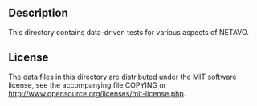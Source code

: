 Description
------------

This directory contains data-driven tests for various aspects of NETAVO.

License
--------

The data files in this directory are distributed under the MIT software
license, see the accompanying file COPYING or
http://www.opensource.org/licenses/mit-license.php.

